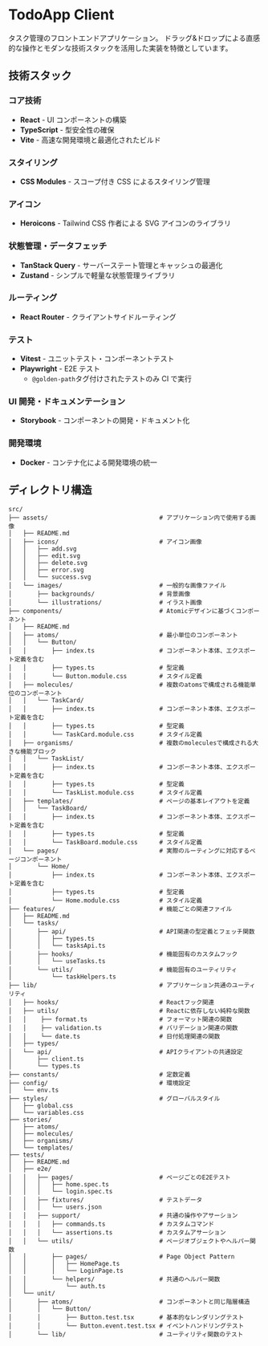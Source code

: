 # TodoApp Client

タスク管理のフロントエンドアプリケーション。
ドラッグ&ドロップによる直感的な操作とモダンな技術スタックを活用した実装を特徴としています。

## 技術スタック

### コア技術

- **React** - UI コンポーネントの構築
- **TypeScript** - 型安全性の確保
- **Vite** - 高速な開発環境と最適化されたビルド

### スタイリング

- **CSS Modules** - スコープ付き CSS によるスタイリング管理

### アイコン

- **Heroicons** - Tailwind CSS 作者による SVG アイコンのライブラリ

### 状態管理・データフェッチ

- **TanStack Query** - サーバーステート管理とキャッシュの最適化
- **Zustand** - シンプルで軽量な状態管理ライブラリ

### ルーティング

- **React Router** - クライアントサイドルーティング

### テスト

- **Vitest** - ユニットテスト・コンポーネントテスト
- **Playwright** - E2E テスト
  - `@golden-path`タグ付けされたテストのみ CI で実行

### UI 開発・ドキュメンテーション

- **Storybook** - コンポーネントの開発・ドキュメント化

### 開発環境

- **Docker** - コンテナ化による開発環境の統一

## ディレクトリ構造

```
src/
├── assets/                               # アプリケーション内で使用する画像
│   ├── README.md
│   ├── icons/                            # アイコン画像
│   │   ├── add.svg
│   │   ├── edit.svg
│   │   ├── delete.svg
│   │   ├── error.svg
│   │   └── success.svg
│   └── images/                           # 一般的な画像ファイル
│       ├── backgrounds/                  # 背景画像
│       └── illustrations/                # イラスト画像
├── components/                           # Atomicデザインに基づくコンポーネント
│   ├── README.md
│   ├── atoms/                            # 最小単位のコンポーネント
│   │   └── Button/
│   │       ├── index.ts                  # コンポーネント本体、エクスポート定義を含む
│   │       ├── types.ts                  # 型定義
│   │       └── Button.module.css         # スタイル定義
│   ├── molecules/                        # 複数のatomsで構成される機能単位のコンポーネント
│   │   └── TaskCard/
│   │       ├── index.ts                  # コンポーネント本体、エクスポート定義を含む
│   │       ├── types.ts                  # 型定義
│   │       └── TaskCard.module.css       # スタイル定義
│   ├── organisms/                        # 複数のmoleculesで構成される大きな機能ブロック
│   │   └── TaskList/
│   │       ├── index.ts                  # コンポーネント本体、エクスポート定義を含む
│   │       ├── types.ts                  # 型定義
│   │       └── TaskList.module.css       # スタイル定義
│   ├── templates/                        # ページの基本レイアウトを定義
│   │   └── TaskBoard/
│   │       ├── index.ts                  # コンポーネント本体、エクスポート定義を含む
│   │       ├── types.ts                  # 型定義
│   │       └── TaskBoard.module.css      # スタイル定義
│   └── pages/                            # 実際のルーティングに対応するページコンポーネント
│       └── Home/
│           ├── index.ts                  # コンポーネント本体、エクスポート定義を含む
│           ├── types.ts                  # 型定義
│           └── Home.module.css           # スタイル定義
├── features/                             # 機能ごとの関連ファイル
│   ├── README.md
│   └── tasks/
│       ├── api/                          # API関連の型定義とフェッチ関数
│       │   ├── types.ts
│       │   └── tasksApi.ts
│       ├── hooks/                        # 機能固有のカスタムフック
│       │   └── useTasks.ts
│       └── utils/                        # 機能固有のユーティリティ
│           └── taskHelpers.ts
├── lib/                                  # アプリケーション共通のユーティリティ
│   ├── hooks/                            # Reactフック関連
│   ├── utils/                            # Reactに依存しない純粋な関数
│   │    ├── format.ts                    # フォーマット関連の関数
│   │    ├── validation.ts                # バリデーション関連の関数
│   │    └── date.ts                      # 日付処理関連の関数
│   ├── types/
│   └── api/                              # APIクライアントの共通設定
│       ├── client.ts
│       └── types.ts
├── constants/                            # 定数定義
├── config/                               # 環境設定
│   └── env.ts
├── styles/                               # グローバルスタイル
│   ├── global.css
│   └── variables.css
├── stories/
│   ├── atoms/
│   ├── molecules/
│   ├── organisms/
│   └── templates/
├── tests/
│   ├── README.md
│   ├── e2e/
│   │   ├── pages/                        # ページごとのE2Eテスト
│   │   │   ├── home.spec.ts
│   │   │   └── login.spec.ts
│   │   ├── fixtures/                     # テストデータ
│   │   │   └── users.json
│   │   ├── support/                      # 共通の操作やアサーション
│   │   │   ├── commands.ts               # カスタムコマンド
│   │   │   └── assertions.ts             # カスタムアサーション
│   │   └── utils/                        # ページオブジェクトやヘルパー関数
│   │       ├── pages/                    # Page Object Pattern
│   │       │   ├── HomePage.ts
│   │       │   └── LoginPage.ts
│   │       └── helpers/                  # 共通のヘルパー関数
│   │           └── auth.ts
│   └── unit/
│       ├── atoms/                        # コンポーネントと同じ階層構造
│       │   └── Button/
│       │       ├── Button.test.tsx       # 基本的なレンダリングテスト
│       │       └── Button.event.test.tsx # イベントハンドリングテスト
│       └── lib/                          # ユーティリティ関数のテスト
```
